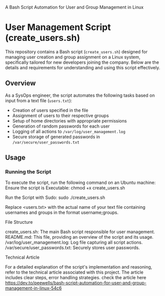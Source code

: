 A Bash Script Automation for User and Group Management in Linux 

# User Management Script (create_users.sh)

This repository contains a Bash script (`create_users.sh`) designed for managing user creation and group assignment on a Linux system, specifically tailored for new developers joining the company. Below are the details and requirements for understanding and using this script effectively.

## Overview

As a SysOps engineer, the script automates the following tasks based on input from a text file (`users.txt`):
- Creation of users specified in the file
- Assignment of users to their respective groups
- Setup of home directories with appropriate permissions
- Generation of random passwords for each user
- Logging of all actions to `/var/log/user_management.log`
- Secure storage of generated passwords in `/var/secure/user_passwords.txt`

## Usage

### Running the Script

To execute the script, run the following command on an Ubuntu machine:
Ensure the script is Executable:
chmod +x create_users.sh

Run the Script with Sudo:
sudo ./create_users.sh

Replace <users.txt> with the actual name of your text file containing usernames and groups in the format username;groups.

File Structure

create_users.sh: The main Bash script responsible for user management.
README.md: This file, providing an overview of the script and its usage.
/var/log/user_management.log: Log file capturing all script actions.
/var/secure/user_passwords.txt: Securely stores user passwords.

Technical Article

For a detailed explanation of the script's implementation and reasoning, refer to the technical article associated with this project. The article includes clear steps, error handling strategies. check the article here https://dev.to/peewells/bash-script-automation-for-user-and-group-management-in-linux-54c6

